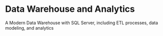 # Data Warehouse and Analytics
 A Modern Data Warehouse with SQL Server, including ETL processes, data modeling, and analytics
